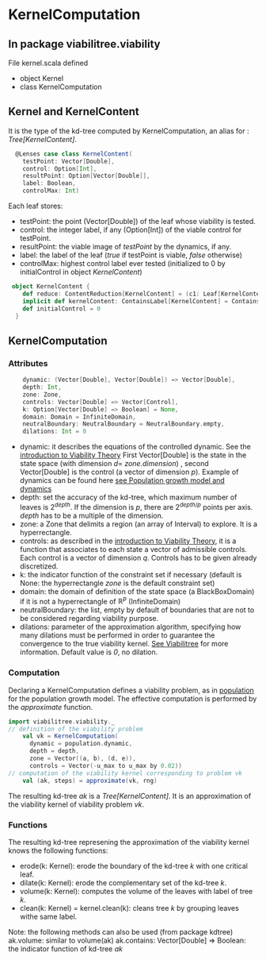 # KernelComputation

## In package viabilitree.viability
File kernel.scala defined
* object Kernel
* class KernelComputation

## Kernel and KernelContent
It is the type of the kd-tree computed by KernelComputation, an alias for : _Tree[KernelContent]_. 

```scala
  @Lenses case class KernelContent(
    testPoint: Vector[Double],
    control: Option[Int],
    resultPoint: Option[Vector[Double]],
    label: Boolean,
    controlMax: Int)
```
Each leaf stores:
* testPoint: the point (Vector[Double]) of the leaf whose viability is tested.
* control: the integer label, if any (Option[Int]) of the viable control for testPoint. 
* resultPoint: the viable image of _testPoint_ by the dynamics, if any.
* label: the label of the leaf (_true_ if testPoint is viable, _false_ otherwise)
* controlMax: highest control label ever tested (initialized to 0 by initialControl in object _KernelContent_)

```scala
 object KernelContent {
    def reduce: ContentReduction[KernelContent] = (c1: Leaf[KernelContent], c2: Leaf[KernelContent]) => Some(c1.content)
    implicit def kernelContent: ContainsLabel[KernelContent] = ContainsLabel[KernelContent](KernelContent.label.get)
    def initialControl = 0
  }
```
## KernelComputation
### Attributes
```scala
    dynamic: (Vector[Double], Vector[Double]) => Vector[Double],
    depth: Int,
    zone: Zone,
    controls: Vector[Double] => Vector[Control],
    k: Option[Vector[Double] => Boolean] = None,
    domain: Domain = InfiniteDomain,
    neutralBoundary: NeutralBoundary = NeutralBoundary.empty,
    dilations: Int = 0
```
* dynamic: it describes the equations of the controlled dynamic. See the [introduction to Viability Theory][MVT] First Vector[Double] is the state in the state space (with dimension _d_= _zone.dimension_) , second Vector[Double] is the control (a vector of dimension _p_).  Example of dynamics can be found here [see Population growth model and dynamics][population]
* depth: set the accuracy of the kd-tree, which maximum number of leaves is $`2^{depth}`$. If the dimension is $`p`$, there are $`2^{depth/p}`$ points per axis. _depth_ has to be a multiple of the dimension.
* zone: a Zone that delimits a region (an array of Interval) to explore. It is a hyperrectangle.
* controls: as described in the [introduction to Viability Theory][MVT], it is a function that associates to each state a vector of admissible controls. Each control is a vector of dimension _q_. Controls has to be given already discretized.
* k: the indicator function of the constraint set if necessary (default is None: the hyperrectangle _zone_ is the default constraint set)
* domain: the domain of definition of the state space (a BlackBoxDomain) if it is not a hyperrectangle of $`{\mathbb R}^p`$ (InfiniteDomain)
* neutralBoundary: the list, empty by default of boundaries that are not to be considered regarding viability purpose.
* dilations: parameter of the approximation algorithm, specifying how many dilations must be performed in order to guarantee the convergence to the true viability kernel. [See Viabilitree][viabilitree] for more information. Default value is _0_, no dilation.

### Computation
Declaring a KernelComputation defines a viability problem, as in [population] for the population growth model. The effective computation is performed by the _approximate_ function.
```scala
import viabilitree.viability._
// definition of the viability problem
    val vk = KernelComputation(
      dynamic = population.dynamic,
      depth = depth,
      zone = Vector((a, b), (d, e)),
      controls = Vector(-u_max to u_max by 0.02))
// computation of the viability kernel corresponding to problem vk
    val (ak, steps) = approximate(vk, rng)
```
The resulting kd-tree _ak_ is a _Tree[KernelContent]_. It is an approximation of the viability kernel of viability problem _vk_.

### Functions
The resulting kd-tree represening the approximation of the viability kernel knows the following functions:
* erode(k: Kernel): erode the boundary of the kd-tree _k_ with one critical leaf.
* dilate(k: Kernel): erode the complementary set of the kd-tree _k_.
* volume(k: Kernel): computes the volume of the leaves with label of tree _k_.
* clean(k: Kernel) = kernel.clean(k): cleans tree _k_ by grouping leaves withe same label.

Note: the following methods can also be used (from package kdtree)
 ak.volume: similar to volume(ak)
 ak.contains: Vector[Double] => Boolean: the indicator function of kd-tree _ak_
 

<!-- Identifiers, in alphabetical order -->
[MVT]: https://gitlab.iscpif.fr/viability/viabilitree/tree/master#mathematical-viability-theory-2-3 "Short Introduction to the Mathematical Viability Theory"
[population]: https://gitlab.iscpif.fr/viability/viabilitree/tree/master/example/population/src/main/scala/fr/iscpif/population "Population growth example"
[viabilitree]: https://hal.archives-ouvertes.fr/hal-01319738v1 "Working paper with technical proofs"